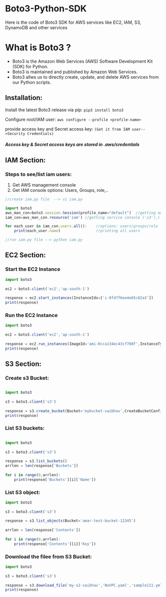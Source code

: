 # Boto3-Python-SDK
Here is the code of Boto3 SDK for AWS services like EC2, IAM, S3, DynamoDB and other services

# What is Boto3 ?
* Boto3 is the Amazon Web Services (AWS) Software Development Kit (SDK) for Python.
* Boto3 is maintained and published by Amazon Web Services.
* Boto3 allws us to directly create, update, and delete AWS services from our Python scripts.

## Installation:
Install the latest Boto3 release via pip:
```pip3 install boto3```

Configure root/IAM user:
```aws configure --profile <profile-name>```

provide access key and Secret access key:
```(Get it from IAM user-->Security Credentials)```
##### Access key & Secret access keys are stored in .aws/credentials

## IAM Section:
### Steps to see/list iam users:

1. Get AWS management console
2. Get IAM console
    options: Users, Groups, role,..


```js
//create iam.py file  --> vi iam.py

import boto3
aws_man_con=boto3.session.Session(profile_name="default")  //getting aws management console
iam_con=aws_man_con.resource('iam') //getting service console ('s3'),('ec2'),('iam'),etc

for each_user in iam_con.users.all():    //options: users/groups/role
	print(each_user.name)                //printing all users

//run iam.py file --> python iam.py 

```

## EC2 Section:
### Start the EC2 Instance

```js
import boto3
 
ec2 = boto3.client('ec2','ap-south-1')
 
response = ec2.start_instances(InstanceIds=['i-0fd7f6ee4e65c82a3'])
print(response)
```

### Run the EC2 Instance

```js
import boto3
 
ec2 = boto3.client('ec2','ap-south-1')
 
response = ec2.run_instances(ImageId='ami-0cca134ec43cf708f',InstanceType='t2.micro',KeyName='amar-key-pair',MinCount=1,MaxCount=1)
print(response)

```

## S3 Section:
### Create s3 Bucket:
```js

import boto3
 
s3 = boto3.client('s3')
 
response = s3.create_bucket(Bucket='mybucket-vaibhav',CreateBucketConfiguration={'LocationConstraint': 'ap-south-1'})
print(response)

```

### List S3 buckets:

```js

import boto3
 
s3 = boto3.client('s3')
 
response = s3.list_buckets()
arrlen = len(response['Buckets'])
 
for i in range(0,arrlen):
    print(response['Buckets'][i]['Name'])

```

### List S3 object:

```js
import boto3
 
s3 = boto3.client('s3')
 
response = s3.list_objects(Bucket='amar-test-bucket-12345')
 
arrlen = len(response['Contents'])
 
for i in range(0,arrlen):
    print(response['Contents'][i]['Key'])

```

### Download the filee from S3 Bucket:

```js
import boto3
 
s3 = boto3.client('s3')
 
response = s3.download_file('my-s2-vaibhav','NoVPC.yaml','sample111.yml')
print(response)

````
